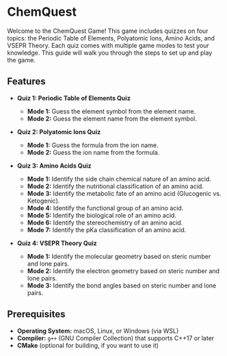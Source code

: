 # ChemQuest

Welcome to the ChemQuest Game!
This game includes quizzes on four topics: the Periodic Table of Elements, Polyatomic Ions, Amino Acids, and VSEPR Theory.
Each quiz comes with multiple game modes to test your knowledge.
This guide will walk you through the steps to set up and play the game.

## Features

- **Quiz 1: Periodic Table of Elements Quiz**

  - **Mode 1:** Guess the element symbol from the element name.
  - **Mode 2:** Guess the element name from the element symbol.

- **Quiz 2: Polyatomic Ions Quiz**

  - **Mode 1:** Guess the formula from the ion name.
  - **Mode 2:** Guess the ion name from the formula.

- **Quiz 3: Amino Acids Quiz**

  - **Mode 1:** Identify the side chain chemical nature of an amino acid.
  - **Mode 2:** Identify the nutritional classification of an amino acid.
  - **Mode 3:** Identify the metabolic fate of an amino acid (Glucogenic vs. Ketogenic).
  - **Mode 4:** Identify the functional group of an amino acid.
  - **Mode 5:** Identify the biological role of an amino acid.
  - **Mode 6:** Identify the stereochemistry of an amino acid.
  - **Mode 7:** Identify the pKa classification of an amino acid.

- **Quiz 4: VSEPR Theory Quiz**
  - **Mode 1:** Identify the molecular geometry based on steric number and lone pairs.
  - **Mode 2:** Identify the electron geometry based on steric number and lone pairs.
  - **Mode 3:** Identify the bond angles based on steric number and lone pairs.

## Prerequisites

- **Operating System:** macOS, Linux, or Windows (via WSL)
- **Compiler:** `g++` (GNU Compiler Collection) that supports C++17 or later
- **CMake** (optional for building, if you want to use it)
